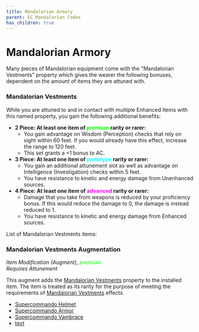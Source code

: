 ```yaml
---
title: Mandalorian Armory
parent: EC Mandalorian Codex
has_children: true
---
```


# Mandalorian Armory

Many pieces of Mandalorian equipment come with the "Mandalorian Vestments" property which gives the wearer the following bonuses, dependent on the amount of items they are attuned with.

### Mandalorian Vestments
While you are attuned to and in contact with multiple Enhanced Items with this named property, you gain the following additional benefits:

- **2 Piece: At least one item of <font style="color:lime">premium</font> rarity or rarer:** 
  - You gain advantage on Wisdom (Perception) checks that rely on sight within 60 feet. If you would already have this effect, increase the range to 120 feet. 
  - This set grants a +1 bonus to AC.
- **3 Piece: At least one item of <font style="color:cyan">prototype</font> rarity or rarer:**
  - You gain an additional attunement slot as well as advantage on Intelligence (Investigation) checks within 5 feet.
  - You have resistance to kinetic and energy damage from Unenhanced sources.
- **4 Piece: At least one item of <font style="color:fuchsia">advanced</font> rarity or rarer:**
  - Damage that you take from weapons is reduced by your proficiency bonus. If this would reduce the damage to 0, the damage is instead reduced to 1.
  - You have resistance to kinetic and energy damage from Enhanced sources.

List of Mandalorian Vestments items:

### Mandalorian Vestments Augmentation
*Item Modification (Augment), <font style="color:lime">premium</font> <br> Requires Attunement*

This augment adds the [Mandalorian Vestments](https://drakeryzer.github.io/DrakeSW5E/Mandalorian%20Codex/Mandalorian%20Equipment/Index.html#mandalorian-vestments) property to the installed item. The item is treated as its rarity for the purpose of meeting the requirements of [Mandalorian Vestments](https://drakeryzer.github.io/DrakeSW5E/Mandalorian%20Codex/Mandalorian%20Equipment/Index.html#mandalorian-vestments) effects.

- [Supercommando Helmet](https://drakeryzer.github.io/DrakeSW5E/Mandalorian%20Codex/Mandalorian%20Equipment/Mandalorian%20Armor/Index.html#supercommando-helmet)
- [Supercommando Armor](https://drakeryzer.github.io/DrakeSW5E/Mandalorian%20Codex/Mandalorian%20Equipment/Mandalorian%20Armor/Index.html#supercommando-armor)
- [Supercommando Vambrace](https://drakeryzer.github.io/DrakeSW5E/Mandalorian%20Codex/Mandalorian%20Equipment/Mandalorian%20Weapons/Index.html#supercommando-vambrace)
- [text](image)
